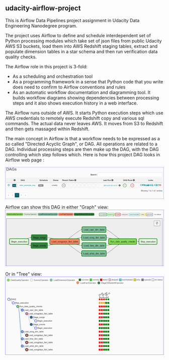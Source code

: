 ## udacity-airflow-project
This is Airflow Data Pipelines project assignment in Udacity Data Engineering Nanodegree program.

The project uses Airflow to define and schedule interdependent set of Python processing modules which take set of json files from public Udacity AWS S3 buckets, load them into AWS Redshift staging tables, extract and populate dimension tables in a star schema and then run verification data quality checks.

The Airflow role in this project is 3-fold:
- As a scheduling and orchestration tool
- As a programming framework in a sense that Python code that you write does need to confirm to Airflow conventions and rules
- As an automatic workflow documentation and diagramming tool. It builds workflow diagrams showing dependencies between processing steps and it also shows execution history in a web interface.

The Airflow runs outside of AWS. 
It starts Python execution steps which use AWS credentials to remotely execute Redshift copy and various sql commands.
The actual data never leaves AWS. It moves from S3 to Redshift and then gets massaged within Redshift.

The main concept in Airflow is that a workflow needs to be expressed as a so called "Directed Acyclic Graph", or DAG.
All operations are related to a DAG.
Individual processing steps are then make up the DAG, with the DAG controlling which step follows which.
Here is how this project DAG looks in Airflow web page :

![alt text](https://github.com/abalbekov/udacity-airflow-project/blob/master/dags.PNG "a DAG in Airflow DAGs page")

Airflow can show this DAG in either "Graph" view:
![alt text](https://github.com/abalbekov/udacity-airflow-project/blob/master/dag-graph.PNG "a DAG Graph view in Airflow")

Or in "Tree" view:
![alt text](https://github.com/abalbekov/udacity-airflow-project/blob/master/dag-tree.PNG "a DAG Tree view in Airflow")




 

